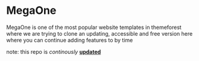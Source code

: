 # MegaOne
MegaOne is one of the most popular website templates in themeforest where we are trying to clone an updating, accessible and free version here where you can continue adding features to by time

note: this repo is *continously* [**updated**][1]

[1]: https://github.com/
